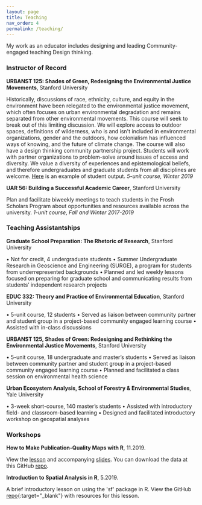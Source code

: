 ```yaml
---
layout: page
title: Teaching
nav_order: 4
permalink: /teaching/
---
```


My work as an educator includes designing and leading
Community-engaged teaching
Design thinking.

### Instructor of Record

**URBANST 125: Shades of Green, Redesigning the Environmental Justice Movements**, Stanford University

Historically, discussions of race, ethnicity, culture, and equity in the environment have been relegated to the environmental justice movement, which often focuses on urban environmental degradation and remains separated from other environmental movements. This course will seek to break out of this limiting discussion. We will explore access to outdoor spaces, definitions of wilderness, who is and isn't included in environmental organizations, gender and the outdoors, how colonialism has influenced ways of knowing, and the future of climate change. The course will also have a design thinking community partnership project. Students will work with partner organizations to problem-solve around issues of access and diversity. We value a diversity of experiences and epistemological beliefs, and therefore undergraduates and graduate students from all disciplines are welcome. [Here](http://www.leadershipcounsel.org/) is an example of student output. *5-unit course, Winter 2019*

**UAR 56: Building a Successful Academic Career**, Stanford University

Plan and facilitate biweekly meetings to teach students in the Frosh Scholars Program about opportunities and resources available across the university. *1-unit course, Fall and Winter 2017-2019*

### Teaching Assistantships

**Graduate School Preparation: The Rhetoric of Research**, Stanford University

• Not for credit, 4 undergraduate students
• Summer Undergraduate Research in Geoscience and Engineering (SURGE), a program for students from underrepresented backgrounds
• Planned and led weekly lessons focused on preparing for graduate school
and communicating results from students’ independent research projects

**EDUC 332: Theory and Practice of Environmental Education**, Stanford University

• 5-unit course, 12 students
• Served as liaison between community partner and student group in a
project-based community engaged learning course
• Assisted with in-class discussions

**URBANST 125, Shades of Green: Redesigning and Rethinking the Environmental Justice Movements**, Stanford University

• 5-unit course, 18 undergraduate and master’s students
• Served as liaison between community partner and student group in a
project-based community engaged learning course
• Planned and facilitated a class session on environmental health science


**Urban Ecosystem Analysis, School of Forestry & Environmental Studies**, Yale University

• 3-week short-course, 140 master’s students
• Assisted with introductory field- and classroom-based learning
• Designed and facilitated introductory workshop on geospatial analyses


### Workshops

**How to Make Publication-Quality Maps with R**, 11.2019.

View the [lesson](teaching/workshops/publication_quality_maps_R.html) and accompanying [slides](teaching/workshops/publication_quality_maps_R_slides.html). You can download the data at this GitHub [repo](https://github.com/djxgonzalez/workshop-publication-quality-maps-R/tree/master).

**Introduction to Spatial Analysis in R**, 5.2019.

A brief introductory lesson on using the 'sf' package in R. View the GitHub [repo](https://github.com/djxgonzalez/spatial-analysis-r){:target="_blank"} with resources for this lesson.
